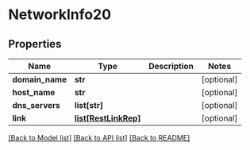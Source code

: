 # NetworkInfo20

## Properties
Name | Type | Description | Notes
------------ | ------------- | ------------- | -------------
**domain_name** | **str** |  | [optional] 
**host_name** | **str** |  | [optional] 
**dns_servers** | **list[str]** |  | [optional] 
**link** | [**list[RestLinkRep]**](RestLinkRep.md) |  | [optional] 

[[Back to Model list]](../README.md#documentation-for-models) [[Back to API list]](../README.md#documentation-for-api-endpoints) [[Back to README]](../README.md)


